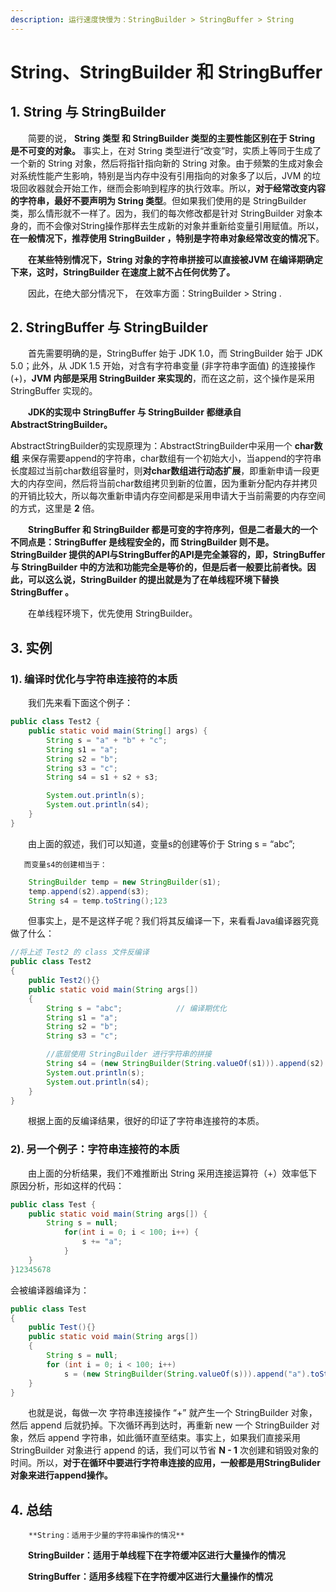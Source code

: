 ```yaml
---
description: 运行速度快慢为：StringBuilder > StringBuffer > String
---
```


# String、StringBuilder 和 StringBuffer

## **1. String 与 StringBuilder**

　　简要的说， **String 类型 和 StringBuilder 类型的主要性能区别在于 String 是不可变的对象。** 事实上，在对 String 类型进行“改变”时，实质上等同于生成了一个新的 String 对象，然后将指针指向新的 String 对象。由于频繁的生成对象会对系统性能产生影响，特别是当内存中没有引用指向的对象多了以后，JVM 的垃圾回收器就会开始工作，继而会影响到程序的执行效率。所以，**对于经常改变内容的字符串，最好不要声明为 String 类型**。但如果我们使用的是 StringBuilder 类，那么情形就不一样了。因为，我们的每次修改都是针对 StringBuilder 对象本身的，而不会像对String操作那样去生成新的对象并重新给变量引用赋值。所以，**在一般情况下，推荐使用 StringBuilder ，特别是字符串对象经常改变的情况下**。

　　**在某些特别情况下，String 对象的字符串拼接可以直接被JVM 在编译期确定下来，这时，StringBuilder 在速度上就不占任何优势了。**

　　因此，在绝大部分情况下， 在效率方面：StringBuilder &gt; String .

## **2. StringBuffer 与 StringBuilder**

　　首先需要明确的是，StringBuffer 始于 JDK 1.0，而 StringBuilder 始于 JDK 5.0；此外，从 JDK 1.5 开始，对含有字符串变量 \(非字符串字面值\) 的连接操作\(+\)，**JVM 内部是采用 StringBuilder 来实现的**，而在这之前，这个操作是采用 StringBuffer 实现的。

　　**JDK的实现中 StringBuffer 与 StringBuilder 都继承自 AbstractStringBuilder。**

AbstractStringBuilder的实现原理为：AbstractStringBuilder中采用一个 **char数组** 来保存需要append的字符串，char数组有一个初始大小，当append的字符串长度超过当前char数组容量时，则**对char数组进行动态扩展**，即重新申请一段更大的内存空间，然后将当前char数组拷贝到新的位置，因为重新分配内存并拷贝的开销比较大，所以每次重新申请内存空间都是采用申请大于当前需要的内存空间的方式，这里是 **2** 倍。

　　**StringBuffer 和 StringBuilder 都是可变的字符序列，但是二者最大的一个不同点是：StringBuffer 是线程安全的，而 StringBuilder 则不是。StringBuilder 提供的API与StringBuffer的API是完全兼容的，即，StringBuffer 与 StringBuilder 中的方法和功能完全是等价的，但是后者一般要比前者快。因此，可以这么说，StringBuilder 的提出就是为了在单线程环境下替换 StringBuffer 。**

　　在单线程环境下，优先使用 StringBuilder。

## **3. 实例**

### 1\). 编译时优化与字符串连接符的本质

　　我们先来看下面这个例子：

```java
public class Test2 {
    public static void main(String[] args) {
        String s = "a" + "b" + "c";
        String s1 = "a";
        String s2 = "b";
        String s3 = "c";
        String s4 = s1 + s2 + s3;

        System.out.println(s);
        System.out.println(s4);
    }
}
```

　　由上面的叙述，我们可以知道，变量s的创建等价于 String s = “abc”; 

       而变量s4的创建相当于：

```java
    StringBuilder temp = new StringBuilder(s1);
    temp.append(s2).append(s3);
    String s4 = temp.toString();123
```

　　但事实上，是不是这样子呢？我们将其反编译一下，来看看Java编译器究竟做了什么：

```java
//将上述 Test2 的 class 文件反编译
public class Test2
{
    public Test2(){}
    public static void main(String args[])
    {
        String s = "abc";            // 编译期优化
        String s1 = "a";
        String s2 = "b";
        String s3 = "c";

        //底层使用 StringBuilder 进行字符串的拼接
        String s4 = (new StringBuilder(String.valueOf(s1))).append(s2).append(s3).toString();   
        System.out.println(s);
        System.out.println(s4);
    }
}
```

　　根据上面的反编译结果，很好的印证了字符串连接符的本质。

### 2\). 另一个例子：字符串连接符的本质

　　由上面的分析结果，我们不难推断出 String 采用连接运算符（+）效率低下原因分析，形如这样的代码：

```java
public class Test { 
    public static void main(String args[]) { 
        String s = null; 
            for(int i = 0; i < 100; i++) { 
                s += "a"; 
            } 
    }
}12345678
```

会被编译器编译为：

```java
public class Test
{
    public Test(){}
    public static void main(String args[])
    {
        String s = null;
        for (int i = 0; i < 100; i++)
            s = (new StringBuilder(String.valueOf(s))).append("a").toString();
    }
}
```

　　也就是说，每做一次 字符串连接操作 “+” 就产生一个 StringBuilder 对象，然后 append 后就扔掉。下次循环再到达时，再重新 new 一个 StringBuilder 对象，然后 append 字符串，如此循环直至结束。事实上，如果我们直接采用 StringBuilder 对象进行 append 的话，我们可以节省 **N - 1** 次创建和销毁对象的时间。所以，**对于在循环中要进行字符串连接的应用，一般都是用StringBulider对象来进行append操作。**

## 4. 总结

        **String：适用于少量的字符串操作的情况**

　　**StringBuilder：适用于单线程下在字符缓冲区进行大量操作的情况**

　　**StringBuffer：适用多线程下在字符缓冲区进行大量操作的情况**

